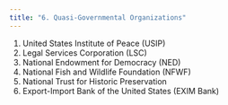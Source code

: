 ```yaml
---
title: "6. Quasi-Governmental Organizations"
---
```



   1. United States Institute of Peace (USIP)
   2. Legal Services Corporation (LSC)
   3. National Endowment for Democracy (NED)
   4. National Fish and Wildlife Foundation (NFWF)
   5. National Trust for Historic Preservation
   6. Export-Import Bank of the United States (EXIM Bank)
